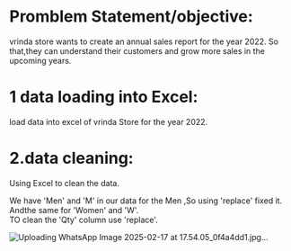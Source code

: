 # Promblem Statement/objective:
vrinda store wants to create an annual sales report for the year 2022. So that,they can understand their customers and grow more sales in the upcoming years.
# 1 data loading into Excel:
load data into excel of vrinda Store for the year 2022.
# 2.data cleaning:
Using Excel to clean the data.

We have 'Men' and 'M' in our data for the Men ,So using 'replace' fixed it. Andthe same for 'Women' and 'W'.  
TO clean the 'Qty' column use 'replace'.



  
  
  
  ![Uploading WhatsApp Image 2025-02-17 at 17.54.05_0f4a4dd1.jpg…]()

